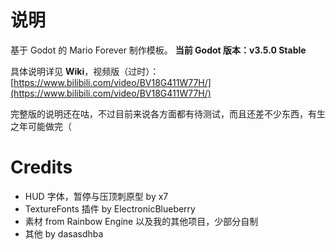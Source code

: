 # 说明

基于 Godot 的 Mario Forever 制作模板。
**当前 Godot 版本：v3.5.0 Stable**

具体说明详见 **Wiki**，视频版（过时）：[https://www.bilibili.com/video/BV18G411W77H/](https://www.bilibili.com/video/BV18G411W77H/)

完整版的说明还在咕，不过目前来说各方面都有待测试，而且还差不少东西，有生之年可能做完（

# Credits

* HUD 字体，暂停与压顶刺原型 by x7
* TextureFonts 插件 by ElectronicBlueberry
* 素材 from Rainbow Engine 以及我的其他项目，少部分自制
* 其他 by dasasdhba
